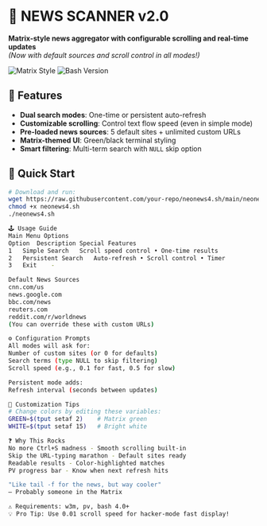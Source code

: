 # 📰 NEWS SCANNER v2.0
**Matrix-style news aggregator with configurable scrolling and real-time updates**  
*(Now with default sources and scroll control in all modes!)*  

![Matrix Style](https://img.shields.io/badge/Style-Terminal_Matrix-green) 
![Bash Version](https://img.shields.io/badge/Bash-4.0%2B-blue)

## 🌟 Features
- **Dual search modes**: One-time or persistent auto-refresh
- **Customizable scrolling**: Control text flow speed (even in simple mode)
- **Pre-loaded news sources**: 5 default sites + unlimited custom URLs
- **Matrix-themed UI**: Green/black terminal styling
- **Smart filtering**: Multi-term search with `NULL` skip option

## 🚀 Quick Start
```bash
# Download and run:
wget https://raw.githubusercontent.com/your-repo/neonews4.sh/main/neonews4.sh
chmod +x neonews4.sh
./neonews4.sh

🕹️ Usage Guide
Main Menu Options
Option	Description	Special Features
1	Simple Search	Scroll speed control • One-time results
2	Persistent Search	Auto-refresh • Scroll control • Timer
3	Exit	-

Default News Sources
cnn.com/us
news.google.com
bbc.com/news
reuters.com
reddit.com/r/worldnews
(You can override these with custom URLs)

⚙️ Configuration Prompts
All modes will ask for:
Number of custom sites (or 0 for defaults)
Search terms (type NULL to skip filtering)
Scroll speed (e.g., 0.1 for fast, 0.5 for slow)

Persistent mode adds:
Refresh interval (seconds between updates)

🎨 Customization Tips
# Change colors by editing these variables:
GREEN=$(tput setaf 2)    # Matrix green
WHITE=$(tput setaf 15)   # Bright white

❓ Why This Rocks
No more Ctrl+S madness - Smooth scrolling built-in
Skip the URL-typing marathon - Default sites ready
Readable results - Color-highlighted matches
PV progress bar - Know when next refresh hits

"Like tail -f for the news, but way cooler"
— Probably someone in the Matrix

⚠️ Requirements: w3m, pv, bash 4.0+
💡 Pro Tip: Use 0.01 scroll speed for hacker-mode fast display!
